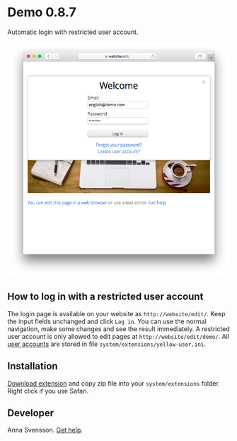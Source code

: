 # Demo 0.8.7

Automatic login with restricted user account.

<p align="center"><img src="demo-screenshot.png?raw=true" alt="Screenshot"></p>

## How to log in with a restricted user account

The login page is available on your website as `http://website/edit/`. Keep the input fields unchanged and click `Log in`. You can use the normal navigation, make some changes and see the result immediately. A restricted user account is only allowed to edit pages at `http://website/edit/demo/`. All [user accounts](https://github.com/annaesvensson/yellow-edit) are stored in file `system/extensions/yellow-user.ini`.

## Installation

[Download extension](https://github.com/annaesvensson/yellow-demo/archive/main.zip) and copy zip file into your `system/extensions` folder. Right click if you use Safari.

## Developer

Anna Svensson. [Get help](https://datenstrom.se/yellow/help/).

